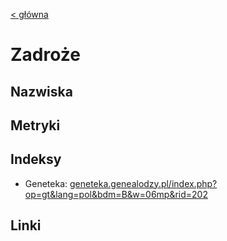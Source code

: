 [< główna](../README.md)
# Zadroże
## Nazwiska

## Metryki

## Indeksy
+ Geneteka: [geneteka.genealodzy.pl/index.php?op=gt&lang=pol&bdm=B&w=06mp&rid=202](https://geneteka.genealodzy.pl/index.php?op=gt&lang=pol&bdm=B&w=06mp&rid=202)

## Linki